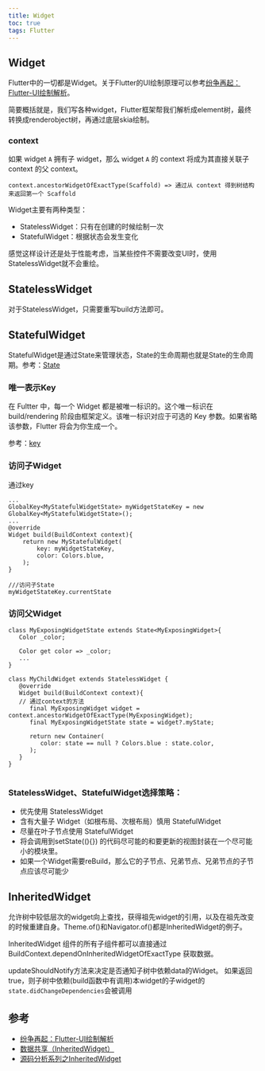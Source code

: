 ```yaml
---
title: Widget
toc: true
tags: Flutter
---
```


## Widget

Flutter中的一切都是Widget。关于Flutter的UI绘制原理可以参考[纷争再起：Flutter-UI绘制解析](https://juejin.cn/post/6844903794627575822)。

简要概括就是，我们写各种widget，Flutter框架帮我们解析成element树，最终转换成renderobject树，再通过底层skia绘制。

### context

如果 widget `A` 拥有子 widget，那么 widget `A` 的 context 将成为其直接关联子 context 的父 context。

```
context.ancestorWidgetOfExactType(Scaffold) => 通过从 context 得到树结构来返回第一个 Scaffold
```

Widget主要有两种类型：

- StatelessWidget：只有在创建的时候绘制一次
- StatefulWidget：根据状态会发生变化

感觉这样设计还是处于性能考虑，当某些控件不需要改变UI时，使用StatelessWidget就不会重绘。

## StatelessWidget

对于StatelessWidget，只需要重写build方法即可。

## StatefulWidget

StatefulWidget是通过State来管理状态，State的生命周期也就是State的生命周期。参考：[State](/wiki/Flutter/UI/标准库/widgets/framework/State/)

### 唯一表示Key

在 Fultter 中，每一个 Widget 都是被唯一标识的。这个唯一标识在 build/rendering 阶段由框架定义。该唯一标识对应于可选的 Key 参数。如果省略该参数，Flutter 将会为你生成一个。

参考：[key](/wiki/Flutter/UI/标准库/widgets/framework/Key/)

### 访问子Widget

通过key

```
...
GlobalKey<MyStatefulWidgetState> myWidgetStateKey = new GlobalKey<MyStatefulWidgetState>();
...
@override
Widget build(BuildContext context){
    return new MyStatefulWidget(
        key: myWidgetStateKey,
        color: Colors.blue,
    );
}

///访问子State
myWidgetStateKey.currentState
```

### 访问父Widget

```
class MyExposingWidgetState extends State<MyExposingWidget>{
   Color _color;

   Color get color => _color;
   ...
}

class MyChildWidget extends StatelessWidget {
   @override
   Widget build(BuildContext context){
   // 通过context的方法
      final MyExposingWidget widget = context.ancestorWidgetOfExactType(MyExposingWidget);
      final MyExposingWidgetState state = widget?.myState;

      return new Container(
         color: state == null ? Colors.blue : state.color,
      );
   }
}


```

### StatelessWidget、StatefulWidget选择策略：

* 优先使用 StatelessWidget
* 含有大量子 Widget（如根布局、次根布局）慎用 StatefulWidget
* 尽量在叶子节点使用 StatefulWidget
* 将会调用到setState((){}) 的代码尽可能的和要更新的视图封装在一个尽可能小的模块里。
* 如果一个Widget需要reBuild，那么它的子节点、兄弟节点、兄弟节点的子节点应该尽可能少

## InheritedWidget

允许树中较低层次的widget向上查找，获得祖先widget的引用，以及在祖先改变的时候重建自身。Theme.of()和Navigator.of()都是InheritedWidget的例子。

InheritedWidget 组件的所有子组件都可以直接通过 BuildContext.dependOnInheritedWidgetOfExactType 获取数据。

updateShouldNotify方法来决定是否通知子树中依赖data的Widget。 如果返回true，则子树中依赖(build函数中有调用)本widget的子widget的`state.didChangeDependencies`会被调用


## 参考

- [纷争再起：Flutter-UI绘制解析](https://juejin.cn/post/6844903794627575822)
- [数据共享（InheritedWidget）](https://book.flutterchina.club/chapter7/inherited_widget.html)
- [源码分析系列之InheritedWidget](https://segmentfault.com/a/1190000039030651)
